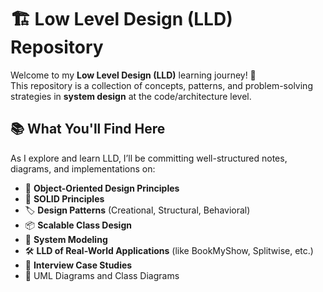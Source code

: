 # 🏗️ Low Level Design (LLD) Repository

Welcome to my **Low Level Design (LLD)** learning journey! 🚀  
This repository is a collection of concepts, patterns, and problem-solving strategies in **system design** at the code/architecture level.

## 📚 What You'll Find Here

As I explore and learn LLD, I’ll be committing well-structured notes, diagrams, and implementations on:

- 🧱 **Object-Oriented Design Principles**
- 🎯 **SOLID Principles**
- 🏷️ **Design Patterns** (Creational, Structural, Behavioral)
- 📦 **Scalable Class Design**
- 🧩 **System Modeling**
- 🛠️ **LLD of Real-World Applications** (like BookMyShow, Splitwise, etc.)
- 🔁 **Interview Case Studies**
- 📄 UML Diagrams and Class Diagrams
